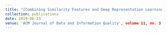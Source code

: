 ```yaml
---
title: "[Combining Similarity Features and Deep Representation Learning for Stance Detection in the Context of Checking Fake News](https://dl.acm.org/citation.cfm?id=3287763)"
collection: publications
date: 2019-06-15
venue: 'ACM Journal of Data and Information Quality', volume 11, no. 3
---
```


